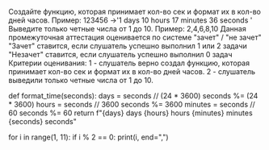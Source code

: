 Создайте функцию, которая принимает кол-во сек и формат их в кол-во дней часов. Пример: 123456 ->'1 days 10 hours 17 minutes 36 seconds '
Выведите только четные числа от 1 до 10. Пример: 2,4,6,8,10 Данная промежуточная аттестация оценивается по системе "зачет" / "не зачет" "Зачет" ставится, если слушатель успешно выполнил 1 или 2 задачи "Незачет" ставится, если слушатель успешно выполнил 0 задач Критерии оценивания: 1 - слушатель верно создал функцию, которая принимает кол-во сек и формат их в кол-во дней часов. 2 - слушатель выведили только четные числа от 1 до 10.

def format_time(seconds):
    days = seconds // (24 * 3600)
    seconds %= (24 * 3600)
    hours = seconds // 3600
    seconds %= 3600
    minutes = seconds // 60
    seconds %= 60
    return f"{days} days {hours} hours {minutes} minutes {seconds} seconds"
    
for i in range(1, 11):
    if i % 2 == 0:
        print(i, end=",")
